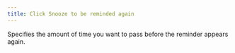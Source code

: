 ```yaml
---
title: Click Snooze to be reminded again
---
```



Specifies the amount of time you want to pass before the reminder appears again.
